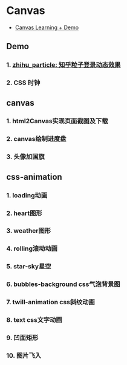 # Canvas

- [Canvas Learning + Demo](https://scorpio-li.github.io/Canvas/)

## Demo

### 1. [zhihu_particle: 知乎粒子登录动态效果](https://scorpio-li.github.io/Canvas/demo/particle/particle.html)
### 2. CSS 时钟

## canvas

### 1. html2Canvas实现页面截图及下载
### 2. canvas绘制进度盘
### 3. 头像加国旗

## css-animation

### 1. loading动画
### 2. heart图形
### 3. weather图形
### 4. rolling滚动动画
### 5. star-sky星空
### 6. bubbles-background css气泡背景图
### 7. twill-animation css斜纹动画
### 8. text css文字动画
### 9. 凹面矩形
### 10. 图片飞入